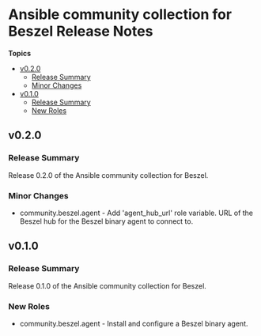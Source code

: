# Ansible community collection for Beszel Release Notes

**Topics**

- <a href="#v0-2-0">v0\.2\.0</a>
    - <a href="#release-summary">Release Summary</a>
    - <a href="#minor-changes">Minor Changes</a>
- <a href="#v0-1-0">v0\.1\.0</a>
    - <a href="#release-summary-1">Release Summary</a>
    - <a href="#new-roles">New Roles</a>

<a id="v0-2-0"></a>
## v0\.2\.0

<a id="release-summary"></a>
### Release Summary

Release 0\.2\.0 of the Ansible community collection for Beszel\.

<a id="minor-changes"></a>
### Minor Changes

* community\.beszel\.agent \- Add \'agent\_hub\_url\' role variable\. URL of the Beszel hub for the Beszel binary agent to connect to\.

<a id="v0-1-0"></a>
## v0\.1\.0

<a id="release-summary-1"></a>
### Release Summary

Release 0\.1\.0 of the Ansible community collection for Beszel\.

<a id="new-roles"></a>
### New Roles

* community\.beszel\.agent \- Install and configure a Beszel binary agent\.
